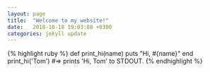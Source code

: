 ```yaml
---
layout: page
title:  "Welcome to my website!"
date:   2018-10-18 19:03:08 +0300
categories: jekyll update
---
```

{% highlight ruby %}
def print_hi(name)
  puts "Hi, #{name}"
end
print_hi('Tom')
#=> prints 'Hi, Tom' to STDOUT.
{% endhighlight %}